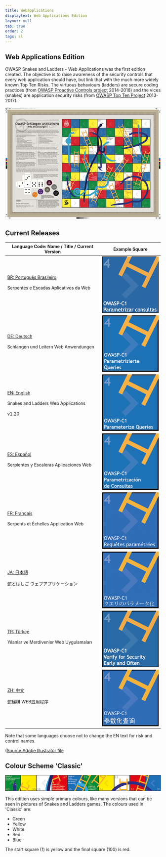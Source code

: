 ```yaml
---
title: Webapplications
displaytext: Web Applications Edition
layout: null
tab: true
order: 2
tags: sl
---
```


## Web Applications Edition

OWASP Snakes and Ladders - Web Applications
was the first edition created. The objective is to raise awareness
of the security controls that every web application should have, but
link that with the much more widely known Top Ten Risks. The virtuous
behaviours (ladders) are secure coding practices (from [OWASP Proactive
Controls project](/www-project-proactive-controls) 2014-2018) and
the vices (snakes) are application security risks (from [OWASP Top Ten
Project](/www-project-top-ten) 2013-2017).

![Overview image of the DE version of OWASP Snakes and Ladders](assets/images/Osn-poster-web-de.jpg)

## Current Releases

Language Code: Name / Title / Current Version | Example Square
------------ | ------ 
[BR: Português Brasileiro](https://github.com/OWASP/www-project-snakes-and-ladders/tree/master/assets/files/web/BR)<br/><br/>Serpentes e Escadas Aplicativos da Web<br/><br/> | [![BR](assets/images/Osn-webapp-BR.png)](https://github.com/OWASP/www-project-snakes-and-ladders/tree/master/assets/files/web/BR)
[DE: Deutsch](https://github.com/OWASP/www-project-snakes-and-ladders/tree/master/assets/files/web/DE)<br/><br/>Schlangen und Leitern Web Anwendungen<br/><br/> | [![DE](assets/images/Osn-webapp-DE.png)](https://github.com/OWASP/www-project-snakes-and-ladders/tree/master/assets/files/web/DE)
[EN: English](https://github.com/OWASP/www-project-snakes-and-ladders/tree/master/assets/files/web/EN)<br/><br/>Snakes and Ladders Web Applications<br/><br/> v1.20 | [![EN](assets/images/Osn-webapp-EN.png)](https://github.com/OWASP/www-project-snakes-and-ladders/tree/master/assets/files/web/EN)
[ES: Español](https://github.com/OWASP/www-project-snakes-and-ladders/tree/master/assets/files/web/ES)<br/><br/>Serpientes y Escaleras Aplicaciones Web<br/><br/> | [![ES](assets/images/Osn-webapp-ES.png)](https://github.com/OWASP/www-project-snakes-and-ladders/tree/master/assets/files/web/ES)
[FR: Français](https://github.com/OWASP/www-project-snakes-and-ladders/tree/master/assets/files/web/FR)<br/><br/>Serpents et Échelles Application Web<br/><br/> | [![FR](assets/images/Osn-webapp-FR.png)](https://github.com/OWASP/www-project-snakes-and-ladders/tree/master/assets/files/web/FR)
[JA: 日本語](https://github.com/OWASP/www-project-snakes-and-ladders/tree/master/assets/files/web/JA)<br/><br/>蛇とはしご ウェブアプリケーション<br/><br/> | [![JA](assets/images/Osn-webapp-JA.png)](https://github.com/OWASP/www-project-snakes-and-ladders/tree/master/assets/files/web/JA)
[TR: Türkçe](https://github.com/OWASP/www-project-snakes-and-ladders/tree/master/assets/files/web/TR)<br/><br/>Yılanlar ve Merdivenler Web Uygulamaları<br/><br/> | [![TR](assets/images/Osn-webapp-TR.png)](https://github.com/OWASP/www-project-snakes-and-ladders/tree/master/assets/files/web/TR)
[ZH: 中文](https://github.com/OWASP/www-project-snakes-and-ladders/tree/master/assets/files/web/ZH)<br/><br/> 蛇梯棋 WEB应用程序<br/><br/> | [![ZH](assets/images/Osn-webapp-ZH.png)](https://github.com/OWASP/www-project-snakes-and-ladders/tree/master/assets/files/web/ZH)

Note that some languages choose not to change the EN text for risk and control names.

([Source Adobe Illustrator file]()

## Colour Scheme 'Classic'

![One row slice of the board showing the colours in use](assets/images/Snakes_and_ladders_webapp-mini-banner.png)

This edition uses simple primary colours, like many versions that can be seen in pictures of Snakes and Ladders games. The colours used in 'Classic' are:

* Green
* Yellow
* White
* Red
* Blue

The start square (1) is yellow and the final square (100) is red.



